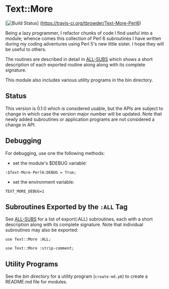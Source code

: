 # Text::More

[![Build Status](https://travis-ci.org/tbrowder/Text-More-Perl6.svg?branch=master)]
  (https://travis-ci.org/tbrowder/Text-More-Perl6)

Being a lazy programmer, I refactor chunks of code I find useful into
a module; whence comes this collection of Perl 6 subroutines I have
written during my coding adventures using Perl 5's new little sister.
I hope they will be useful to others.

The routines are described in detail in
[ALL-SUBS](https://github.com/tbrowder/Text-More-Perl6/blob/master/docs/ALL-SUBS.md)
which shows a short description of each exported routine along along
with its complete signature.

This module also includes various utility programs in the bin
directory.

## Status

This version is 0.1.0 which is considered usable, but the APIs are
subject to change in which case the version major number will be
updated. Note that newly added subroutines or application programs are
not considered a change in API.

## Debugging

For debugging, use one the following methods:

- set the module's $DEBUG variable:

```Perl6
:$Text-More-Perl6:DEBUG = True;
```

- set the environment variable:

```Perl6
TEXT_MORE_DEBUG=1
```

## Subroutines Exported by the `:ALL` Tag

See
[ALL-SUBS](https://github.com/tbrowder/Text-More-Perl6/blob/master/docs/ALL-SUBS.md)
for a list of export(:ALL) subroutines, each with a short description
along with its complete signature.  Note that individual subroutines
may also be exported:

```Perl6
use Text::More :ALL;
```

```Perl6
use Text::More :strip-comment;
```

## Utility Programs

See the *bin* directory for a utility program (```create-md.p6```) to create a README.md file for modules.
